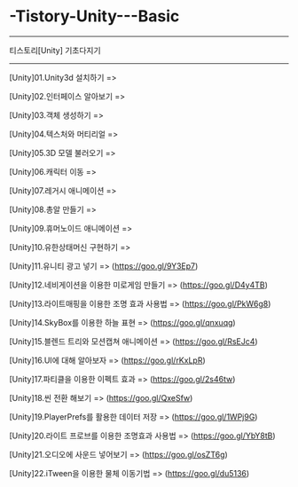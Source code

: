 # -Tistory-Unity---Basic

-----------------------------------

티스토리[Unity] 기초다지기

-----------------------------------

[Unity]01.Unity3d 설치하기 =>

[Unity]02.인터페이스 알아보기 =>

[Unity]03.객체 생성하기 =>

[Unity]04.텍스처와 머티리얼 =>

[Unity]05.3D 모델 불러오기 =>

[Unity]06.캐릭터 이동 =>

[Unity]07.레거시 애니메이션 =>

[Unity]08.총알 만들기 =>

[Unity]09.휴머노이드 애니메이션 =>

[Unity]10.유한상태머신 구현하기 => 

[Unity]11.유니티 광고 넣기 => (https://goo.gl/9Y3Ep7)

[Unity]12.네비게이션을 이용한 미로게임 만들기 => (https://goo.gl/D4y4TB)

[Unity]13.라이트매핑을 이용한 조명 효과 사용법 => (https://goo.gl/PkW6g8)

[Unity]14.SkyBox를 이용한 하늘 표현 => (https://goo.gl/qnxuqg)

[Unity]15.블렌드 트리와 모션캡쳐 애니메이션 => (https://goo.gl/RsEJc4)

[Unity]16.UI에 대해 알아보자 => (https://goo.gl/rKxLpR)

[Unity]17.파티클을 이용한 이펙트 효과 => (https://goo.gl/2s46tw)

[Unity]18.씬 전환 해보기 => (https://goo.gl/QxeSfw)

[Unity]19.PlayerPrefs를 활용한 데이터 저장 => (https://goo.gl/1WPj9G)

[Unity]20.라이트 프로브를 이용한 조명효과 사용법 => (https://goo.gl/YbY8tB)

[Unity]21.오디오에 사운드 넣어보기 => (https://goo.gl/osZT6g)

[Unity]22.iTween을 이용한 물체 이동기법 => (https://goo.gl/du5136)

